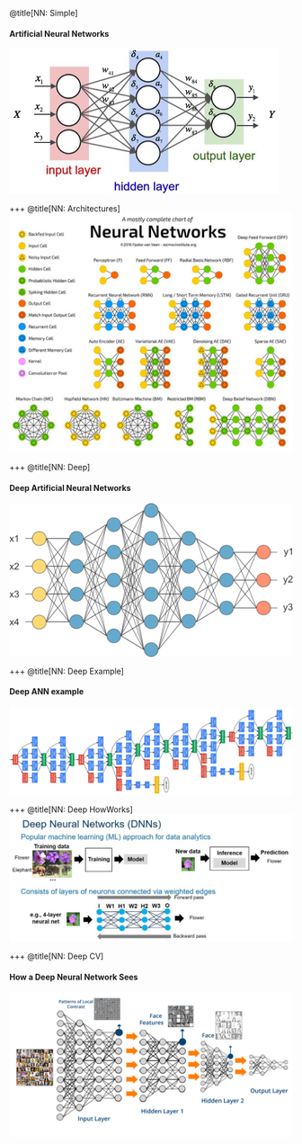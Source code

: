 @title[NN: Simple]
#### Artificial Neural Networks
![Neural Network Simple](assets/images/NeuralNetwork/NeuralNetwork-Simple.png)

+++
@title[NN: Architectures]
![Neural Network Architectures](assets/images/NeuralNetwork/NeuralNetwork-Architectures.jpg)

+++
@title[NN: Deep]
#### Deep Artificial Neural Networks
![Neural Network Deep](assets/images/NeuralNetwork/NeuralNetwork-Deep.png)

+++
@title[NN: Deep Example]
#### Deep ANN example
![Neural Network Deep Example](assets/images/NeuralNetwork/NeuralNetwork-Deep-example.png)

+++
@title[NN: Deep HowWorks]
![Neural Network Deep HowWorks](assets/images/NeuralNetwork/NeuralNetwork-Deep-HowWorks.jpg)

+++
@title[NN: Deep CV]
#### How a Deep Neural Network Sees
![Neural Network Deep CV](assets/images/NeuralNetwork/NeuralNetwork-Deep-CV.png)
